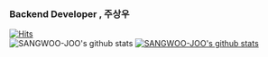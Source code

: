 
### Backend Developer , 주상우

[![Hits](https://hits.seeyoufarm.com/api/count/incr/badge.svg?url=https%3A%2F%2Fgithub.com%2FSANGWOO-JOO&count_bg=%2379C83D&title_bg=%23555555&icon=&icon_color=%23E7E7E7&title=hits&edge_flat=false)](https://hits.seeyoufarm.com)
<br>
![SANGWOO-JOO's github stats](https://github-readme-stats.vercel.app/api?username=SANGWOO-JOO&show_icons=true)
[![SANGWOO-JOO's github stats](https://github-readme-stats.vercel.app/api/top-langs/?username=SANGWOO-JOO&show_icons=true&hide_border=true&title_color=004386&icon_color=004386&layout=compact)](https://github.com/SANGWOO-JOO)


